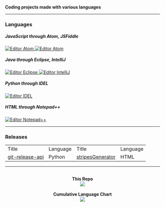 <meta charset="UTF-8">
<link rel="shortcut icon" type="image/jpg" href="https://emojipedia-us.s3.dualstack.us-west-1.amazonaws.com/thumbs/120/microsoft/209/scroll_1f4dc.png"/>

<b>Coding projects made with various languages </b>

<hr/>

<h3>Languages</h3>

<h5>JavaScript through Atom, JSFiddle</h5>

<a href="https://atom.io/">
<img src="https://img.shields.io/badge/Editor-Atom-informational?style=flat&logo=atom&logoColor=white&color=111111" alt="Editor Atom">
</a>
  
<a href="http://jsfiddle.net/">
<img src="https://img.shields.io/badge/Editor-JSFiddle-informational?style=flat&logo=jsfiddle&logoColor=white&color=111111" alt="Editor Atom">
</a>

<h5>Java through Eclipse, IntelliJ</h5>

<a href="https://www.eclipse.org/downloads/packages/release/2020-03/r">
<img src="https://img.shields.io/badge/Editor-Eclipse-informational?style=flat&logo=eclipse-ide&logoColor=white&color=111111" alt="Editor Eclipse" />
</a>

<a href="https://www.jetbrains.com/idea/download/">
<img src="https://img.shields.io/badge/Editor-IntelliJ-informational?style=flat&logo=intellij-idea&logoColor=white&color=111111" alt="Editor IntelliJ" />
</a>

<h5>Python through IDEL</h5>

<a href="https://www.python.org/downloads/">
<img src="https://img.shields.io/badge/Editor-IDEL-informational?style=flat&logo=python&logoColor=white&color=111111" alt="Editor IDEL" />
</a>

<h5>HTML through Notepad++</h5>

<a href="https://notepad-plus-plus.org/downloads/">
<img src="https://img.shields.io/badge/Editor-Notepad++-informational?style=flat&logo=notepadplusplus&logoColor=white&color=111111" alt="Editor Notepad++" />
</a>

<hr/>

<h3>Releases</h3>
<table>
	<tr> <!-- Row -->
		<td>Title</td> <!-- Column -->
		<td>Language</td>
		<td>Title</td>
		<td>Language</td>
	</tr>
	<tr>
		<td><a href="https://github.com/ChauhanSai/Script-Projects/releases/tag/r1">git-release-api</a></td>
		<td>Python</td>
		<td><a href="https://github.com/ChauhanSai/Script-Projects/releases/tag/r2">stripesGenerator</a></td>
		<td>HTML</td>
	</tr>
</table>

<hr/>

<p align="center">
  <br>
  <b>This Repo</b>
  <br>
  <a href="https://github.com/ChauhanSai/Script-Projects">
  <img align="center" src="https://github-readme-stats.vercel.app/api/pin/?username=ChauhanSai&repo=Script-Projects&title_color=ffffff&text_color=ffffff&icon_color=ffffff&bg_color=1d1f21" />
  </a>
  <br>
  <br>
  <b>Cumulative Language Chart</b>
  <br>
  <a href="https://github.com/ChauhanSai">
  <img align="center" src="https://github-readme-stats.vercel.app/api/top-langs/?username=ChauhanSai&title_color=ffffff&text_color=c9cacc&icon_color=ffffff&bg_color=1d1f21&langs_count=3" />
  </a>